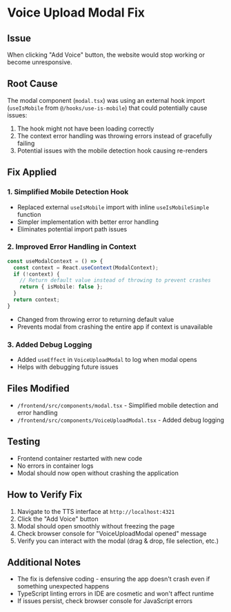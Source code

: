 # Voice Upload Modal Fix

## Issue
When clicking "Add Voice" button, the website would stop working or become unresponsive.

## Root Cause
The modal component (`modal.tsx`) was using an external hook import (`useIsMobile` from `@/hooks/use-is-mobile`) that could potentially cause issues:
1. The hook might not have been loading correctly
2. The context error handling was throwing errors instead of gracefully failing
3. Potential issues with the mobile detection hook causing re-renders

## Fix Applied

### 1. **Simplified Mobile Detection Hook**
- Replaced external `useIsMobile` import with inline `useIsMobileSimple` function
- Simpler implementation with better error handling
- Eliminates potential import path issues

### 2. **Improved Error Handling in Context**
```typescript
const useModalContext = () => {
  const context = React.useContext(ModalContext);
  if (!context) {
    // Return default value instead of throwing to prevent crashes
    return { isMobile: false };
  }
  return context;
}
```
- Changed from throwing error to returning default value
- Prevents modal from crashing the entire app if context is unavailable

### 3. **Added Debug Logging**
- Added `useEffect` in `VoiceUploadModal` to log when modal opens
- Helps with debugging future issues

## Files Modified
- `/frontend/src/components/modal.tsx` - Simplified mobile detection and error handling
- `/frontend/src/components/VoiceUploadModal.tsx` - Added debug logging

## Testing
- Frontend container restarted with new code
- No errors in container logs
- Modal should now open without crashing the application

## How to Verify Fix
1. Navigate to the TTS interface at `http://localhost:4321`
2. Click the "Add Voice" button
3. Modal should open smoothly without freezing the page
4. Check browser console for "VoiceUploadModal opened" message
5. Verify you can interact with the modal (drag & drop, file selection, etc.)

## Additional Notes
- The fix is defensive coding - ensuring the app doesn't crash even if something unexpected happens
- TypeScript linting errors in IDE are cosmetic and won't affect runtime
- If issues persist, check browser console for JavaScript errors
